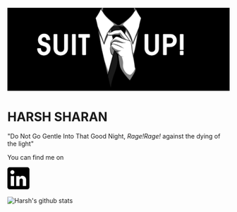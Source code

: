 ![Me](suitUp.jpeg)

# HARSH SHARAN
 "Do Not Go Gentle Into That Good Night, _Rage!Rage!_ against the dying of the light"

<!-- You can find me on LinkedIn: https://www.linkedin.com/in/harsh-sharan -->

<!-- Actual text -->

You can find me on

[<img src="lin.png" alt="LinkedIn" width="50"/>](https://www.linkedin.com/in/harsh-sharan/) 

![Harsh's github stats](https://github-readme-stats.vercel.app/api?username=sharan8844&show_icons=true&theme=gruvbox)
